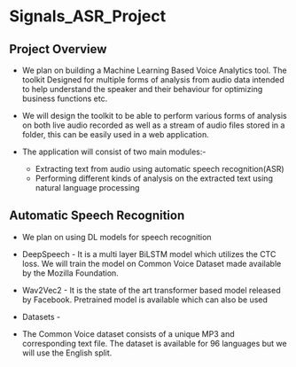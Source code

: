 # Signals_ASR_Project


## Project Overview ##
* We plan on building a Machine Learning Based Voice Analytics tool. The toolkit Designed for multiple forms of analysis from audio data intended to help understand the speaker and their behaviour for optimizing business functions etc.

* We will design the toolkit to be able to perform various forms of analysis on both live audio recorded as well as a stream of audio files stored in a folder, this can be easily used in a web application.

* The application will consist of two main modules:-
  * Extracting text from audio using automatic speech recognition(ASR)
  * Performing different kinds of analysis on the extracted text using natural language processing

## Automatic Speech Recognition ##
* We plan on using DL models for speech recognition
 * DeepSpeech -  It is a multi layer BiLSTM model which utilizes the CTC loss. We will train the model on Common Voice Dataset made available by the Mozilla Foundation.
 * Wav2Vec2 - It is the state of the art transformer based model released by Facebook. Pretrained model is available which can also be used

* Datasets - 
 * The Common Voice dataset consists of a unique MP3 and corresponding text file. 
The dataset is available for 96 languages but we will use the English split.


